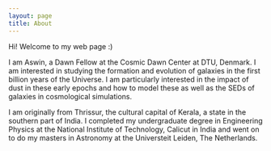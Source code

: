 ```yaml
---
layout: page
title: About
---
```


Hi! Welcome to my web page :)

I am Aswin, a Dawn Fellow at the Cosmic Dawn Center at DTU, Denmark. I am interested in studying the formation and evolution of galaxies in the first billion years of the Universe. I am particularly interested in the impact of dust in these early epochs and how to model these as well as the SEDs of galaxies in cosmological simulations.

I am originally from Thrissur, the cultural capital of Kerala, a state in the southern part of India. I completed my undergraduate degree in Engineering Physics at the National Institute of Technology, Calicut in India and went on to do my masters in Astronomy at the Universteit Leiden, The Netherlands.

